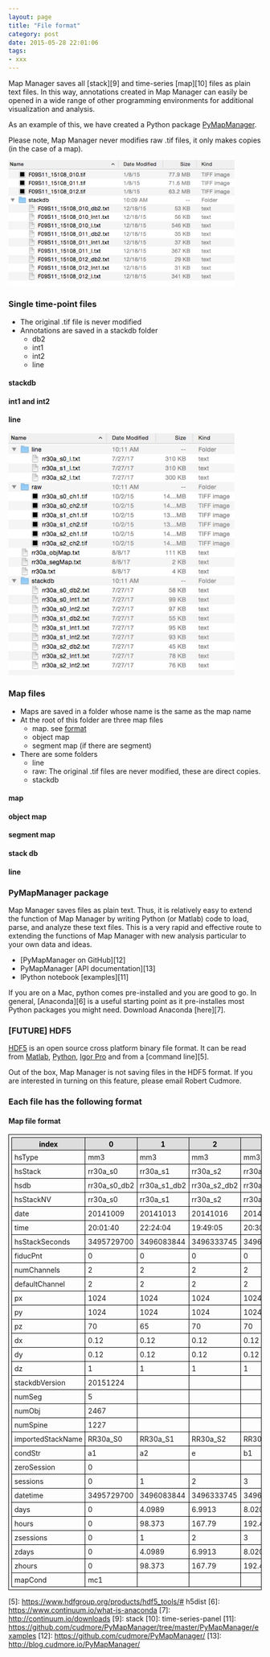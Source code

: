 ```yaml
---
layout: page
title: "File format"
category: post
date: 2015-05-28 22:01:06
tags:
- xxx
---
```


<style>
table{
    padding: 5px;
    border:1px solid #000000;
}

th{
    border:1px solid #000000;
    background-color: #dddddd;
    color: black;
}

td{
    border:1px solid #000000;
    padding: 5px;
}
</style>

Map Manager saves all [stack][9] and time-series [map][10] files as plain text files. In this way, annotations created in Map Manager can easily be opened in a wide range of other programming environments for additional visualization and analysis.

As an example of this, we have created a Python package [PyMapManager](#pymapmanager_package).

Please note, Map Manager never modifies raw .tif files, it only makes copies (in the case of a map).

<IMG class="img-float-right" SRC="images/mm3/file-format/stack-hard-drive.png" WIDTH="450">

### Single time-point files
 - The original .tif file is never modified
 - Annotations are saved in a stackdb folder
    - db2
    - int1
    - int2
    - line
    
#### stackdb

#### int1 and int2

#### line

<div class="print-page-break"></div>

<IMG class="img-float-right" SRC="images/mm3/file-format/map-hard-drive.png" WIDTH="450">

### Map files

 - Maps are saved in a folder whose name is the same as the map name
 - At the root of this folder are three map files
    - map. see [format](#map_file)
    - object map
    - segment map (if there are segment)
 - There are some folders
    - line
    - raw: The original .tif files are never modified, these are direct copies.
    - stackdb

<div class="print-page-break"></div>

#### map

#### object map

#### segment map

#### stack db

#### line

### <a id="pymapmanager_package"></a>PyMapManager package

Map Manager saves files as plain text. Thus, it is relatively easy to extend the function of Map Manager by writing Python (or Matlab) code to load, parse, and analyze these text files. This is a very rapid and effective route to extending the functions of Map Manager with new analysis particular to your own data and ideas.

 - [PyMapManager on GitHub][12]
 - PyMapManager [API documentation][13]
 - IPython notebook [examples][11]

If you are on a Mac, python comes pre-installed and you are good to go. In general, [Anaconda][6] is a useful starting point as it pre-installes most Python packages you might need. Download Anaconda [here][7].

### [FUTURE] HDF5

[HDF5][1] is an open source cross platform binary file format. It can be read from [Matlab][2], [Python][3], [Igor Pro][4] and from a [command line][5].

Out of the box, Map Manager is not saving files in the HDF5 format. If you are interested in turning on this feature, please email Robert Cudmore.


### Each file has the following format

#### <a id="map_file"></a>Map file format

| index             | 0            | 1            | 2            | 3            | 4            | 5            | 6            | 7            | 8            |
|-------------------|--------------|--------------|--------------|--------------|--------------|--------------|--------------|--------------|--------------|
| hsType            | mm3          | mm3          | mm3          | mm3          | mm3          | mm3          | mm3          | mm3          | mm3          |
| hsStack           | rr30a_s0     | rr30a_s1     | rr30a_s2     | rr30a_s3     | rr30a_s4     | rr30a_s5     | rr30a_s6     | rr30a_s7     | rr30a_s8     |
| hsdb              | rr30a_s0_db2 | rr30a_s1_db2 | rr30a_s2_db2 | rr30a_s3_db2 | rr30a_s4_db2 | rr30a_s5_db2 | rr30a_s6_db2 | rr30a_s7_db2 | rr30a_s8_db2 |
| hsStackNV         | rr30a_s0     | rr30a_s1     | rr30a_s2     | rr30a_s3     | rr30a_s4     | rr30a_s5     | rr30a_s6     | rr30a_s7     | rr30a_s8     |
| date              | 20141009     | 20141013     | 20141016     | 20141017     | 20141018     | 20141020     | 20141021     | 20141022     | 20141029     |
| time              | 20:01:40     | 22:24:04     | 19:49:05     | 20:30:39     | 16:18:59     | 19:25:41     | 18:36:19     | 19:47:00     | 19:05:27     |
| hsStackSeconds    | 3495729700   | 3496083844   | 3496333745   | 3496422639   | 3496493939   | 3496677941   | 3496761379   | 3496852020   | 3497454327   |
| fiducPnt          | 0            | 0            | 0            | 0            | 0            | 0            | 0            | 0            | 0            |
| numChannels       | 2            | 2            | 2            | 2            | 2            | 2            | 2            | 2            | 2            |
| defaultChannel    | 2            | 2            | 2            | 2            | 2            | 2            | 2            | 2            | 2            |
| px                | 1024         | 1024         | 1024         | 1024         | 1024         | 1024         | 1024         | 1024         | 1024         |
| py                | 1024         | 1024         | 1024         | 1024         | 1024         | 1024         | 1024         | 1024         | 1024         |
| pz                | 70           | 65           | 70           | 70           | 70           | 80           | 70           | 80           | 70           |
| dx                | 0.12         | 0.12         | 0.12         | 0.12         | 0.12         | 0.12         | 0.12         | 0.12         | 0.12         |
| dy                | 0.12         | 0.12         | 0.12         | 0.12         | 0.12         | 0.12         | 0.12         | 0.12         | 0.12         |
| dz                | 1            | 1            | 1            | 1            | 1            | 1            | 1            | 1            | 1            |
| stackdbVersion    | 20151224     |              |              |              |              |              |              |              |              |
| numSeg            | 5            |              |              |              |              |              |              |              |              |
| numObj            | 2467         |              |              |              |              |              |              |              |              |
| numSpine          | 1227         |              |              |              |              |              |              |              |              |
| importedStackName | RR30a_S0     | RR30a_S1     | RR30a_S2     | RR30a_S3     | RR30a_S4     | RR30a_S5     | RR30a_S6     | RR30a_S7     | RR30a_S8     |
| condStr           | a1           | a2           | e            | b1           | b2           | b            | c1           | c2           | c3           |
| zeroSession       | 0            |              |              |              |              |              |              |              |              |
| sessions          | 0            | 1            | 2            | 3            | 4            | 5            | 6            | 7            | 8            |
| datetime          | 3495729700   | 3496083844   | 3496333745   | 3496422639   | 3496493939   | 3496677941   | 3496761379   | 3496852020   | 3497454327   |
| days              | 0            | 4.0989       | 6.9913       | 8.0201       | 8.8454       | 10.975       | 11.941       | 12.99        | 19.961       |
| hours             | 0            | 98.373       | 167.79       | 192.48       | 212.29       | 263.4        | 286.58       | 311.76       | 479.06       |
| zsessions         | 0            | 1            | 2            | 3            | 4            | 5            | 6            | 7            | 8            |
| zdays             | 0            | 4.0989       | 6.9913       | 8.0201       | 8.8454       | 10.975       | 11.941       | 12.99        | 19.961       |
| zhours            | 0            | 98.373       | 167.79       | 192.48       | 212.29       | 263.4        | 286.58       | 311.76       | 479.06       |
| mapCond           | mc1          |              |              |              |              |              |              |              |              |

    
[1]: https://www.hdfgroup.org/HDF5/
[2]: http://www.mathworks.com/help/matlab/hdf5-files.html
[3]: http://www.h5py.org
[4]: http://www.wavemetrics.com/products/igorpro/dataaccess/hdf5.htm
[5]: https://www.hdfgroup.org/products/hdf5_tools/# h5dist
[6]: https://www.continuum.io/what-is-anaconda
[7]: http://continuum.io/downloads
[9]: stack
[10]: time-series-panel
[11]: https://github.com/cudmore/PyMapManager/tree/master/PyMapManager/examples
[12]: https://github.com/cudmore/PyMapManager/
[13]: http://blog.cudmore.io/PyMapManager/